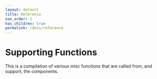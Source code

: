 ```yaml
---
layout: default
title: Reference
nav_order: 2
has_children: true
permalink: /docs/reference
---
```


# Supporting Functions

This is a compilation of various misc functions that are called from, and support, the components. 

